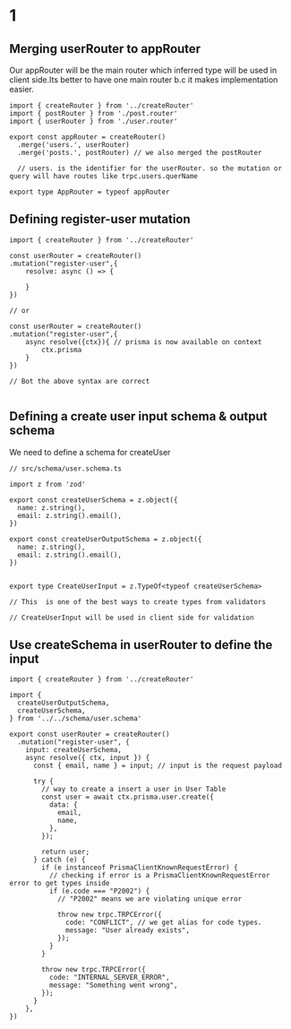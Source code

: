 # 1

## Merging userRouter to appRouter

Our appRouter will be the main router which inferred type will be used in client side.Its better to have one main router b.c it makes implementation easier.

```
import { createRouter } from '../createRouter'
import { postRouter } from './post.router'
import { userRouter } from './user.router'

export const appRouter = createRouter()
  .merge('users.', userRouter)
  .merge('posts.', postRouter) // we also merged the postRouter

  // users. is the identifier for the userRouter. so the mutation or query will have routes like trpc.users.querName

export type AppRouter = typeof appRouter

```

## Defining register-user mutation

```
import { createRouter } from '../createRouter'

const userRouter = createRouter()
.mutation("register-user",{
    resolve: async () => {

    }
})

// or

const userRouter = createRouter()
.mutation("register-user",{
    async resolve({ctx}){ // prisma is now available on context
        ctx.prisma
    }
})

// Bot the above syntax are correct


```

## Defining a create user input schema & output schema

We need to define a schema for createUser

```
// src/schema/user.schema.ts

import z from 'zod'

export const createUserSchema = z.object({
  name: z.string(),
  email: z.string().email(),
})

export const createUserOutputSchema = z.object({
  name: z.string(),
  email: z.string().email(),
})


export type CreateUserInput = z.TypeOf<typeof createUserSchema>

// This  is one of the best ways to create types from validators

// CreateUserInput will be used in client side for validation

```

## Use createSchema in userRouter to define the input

```
import { createRouter } from '../createRouter'

import {
  createUserOutputSchema,
  createUserSchema,
} from '../../schema/user.schema'

export const userRouter = createRouter()
  .mutation("register-user", {
    input: createUserSchema,
    async resolve({ ctx, input }) {
      const { email, name } = input; // input is the request payload

      try {
        // way to create a insert a user in User Table
        const user = await ctx.prisma.user.create({
          data: {
            email,
            name,
          },
        });

        return user;
      } catch (e) {
        if (e instanceof PrismaClientKnownRequestError) {
          // checking if error is a PrismaClientKnownRequestError error to get types inside
          if (e.code === "P2002") {
            // "P2002" means we are violating unique error

            throw new trpc.TRPCError({
              code: "CONFLICT", // we get alias for code types.
              message: "User already exists",
            });
          }
        }

        throw new trpc.TRPCError({
          code: "INTERNAL_SERVER_ERROR",
          message: "Something went wrong",
        });
      }
    },
})
```
